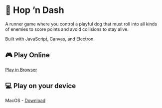 # 🐶 Hop ’n Dash

A runner game where you control a playful dog that must roll into all kinds of enemies to score points and avoid collisions to stay alive. 

Built with JavaScript, Canvas, and Electron.

## 🎮 Play Online
[Play in Browser](https://pragati-chaturvedi.github.io/Hop-n-Dash-Game/)

## 💻 Play on your device
MacOS - [Download](https://github.com/pragati-chaturvedi/Hop-n-Dash-Game/releases/download/v1.0.0/Hop.n.Dash.app.zip)
